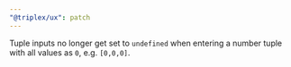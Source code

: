 ```yaml
---
"@triplex/ux": patch
---
```


Tuple inputs no longer get set to `undefined` when entering a number tuple with all values as `0`, e.g. `[0,0,0]`.
